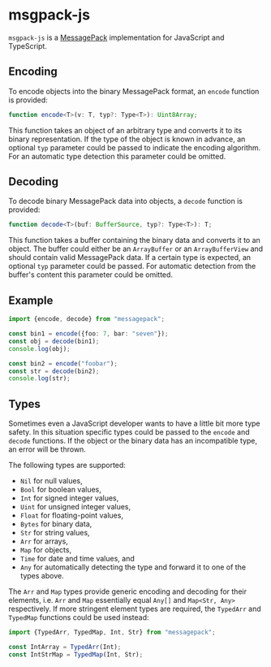 # msgpack-js
`msgpack-js` is a [MessagePack](http://msgpack.org/) implementation for JavaScript and TypeScript.

## Encoding
To encode objects into the binary MessagePack format, an `encode` function is provided:
```typescript
function encode<T>(v: T, typ?: Type<T>): Uint8Array;
```
This function takes an object of an arbitrary type and converts it to its binary representation. If the type of the object is known in advance, an optional `typ` parameter could be passed to indicate the encoding algorithm. For an automatic type detection this parameter could be omitted.

## Decoding
To decode binary MessagePack data into objects, a `decode` function is provided:
```typescript
function decode<T>(buf: BufferSource, typ?: Type<T>): T;
```
This function takes a buffer containing the binary data and converts it to an object. The buffer could either be an `ArrayBuffer` or an `ArrayBufferView` and should contain valid MessagePack data. If a certain type is expected, an optional `typ` parameter could be passed. For automatic detection from the buffer's content this parameter could be omitted.

## Example
```typescript
import {encode, decode} from "messagepack";

const bin1 = encode({foo: 7, bar: "seven"});
const obj = decode(bin1);
console.log(obj);

const bin2 = encode("foobar");
const str = decode(bin2);
console.log(str);
```

## Types
Sometimes even a JavaScript developer wants to have a little bit more type safety. In this situation specific types could be passed to the `encode` and `decode` functions. If the object or the binary data has an incompatible type, an error will be thrown.

The following types are supported:
* `Nil` for null values,
* `Bool` for boolean values,
* `Int` for signed integer values,
* `Uint` for unsigned integer values,
* `Float` for floating-point values,
* `Bytes` for binary data,
* `Str` for string values,
* `Arr` for arrays,
* `Map` for objects,
* `Time` for date and time values, and
* `Any` for automatically detecting the type and forward it to one of the types above.

The `Arr` and `Map` types provide generic encoding and decoding for their elements, i.e. `Arr` and `Map` essentially equal `Any[]` and `Map<Str, Any>` respectively. If more stringent element types are required, the `TypedArr` and `TypedMap` functions could be used instead:
```typescript
import {TypedArr, TypedMap, Int, Str} from "messagepack";

const IntArray = TypedArr(Int);
const IntStrMap = TypedMap(Int, Str);
```
